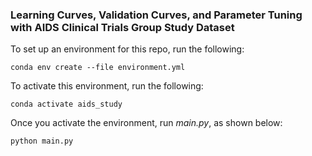 ### Learning Curves, Validation Curves, and Parameter Tuning with AIDS Clinical Trials Group Study Dataset

To set up an environment for this repo, run the following:
```
conda env create --file environment.yml
```

To activate this environment, run the following:
```
conda activate aids_study
```

Once you activate the environment, run *main.py*, as shown below:
```
python main.py
```
